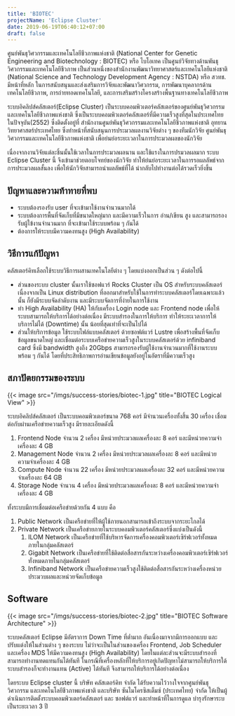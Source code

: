 ```yaml
---
title: 'BIOTEC'
projectName: 'Eclipse Cluster'
date: 2019-06-19T06:40:12+07:00
draft: false
---
```


ศูนย์พันธุวิศวกรรมและเทคโนโลยีชีวภาพแห่งชาติ (National Center for Genetic Engineering and Biotechnology : BIOTEC) หรือ ไบโอเทค เป็นศูนย์วิจัยทางด้านพันธุวิศวกรรมและเทคโนโลยีชีวภาพ เป็นส่วนหนึ่งของสำนักงานพัฒนาวิทยาศาสตร์และเทคโนโลยีแห่งชาติ (National Science and Technology Development Agency : NSTDA) หรือ สวทช. มีหน้าที่หลัก ในการสนับสนุนและส่งเสริมการวิจัยและพัฒนาวิศวกรรม, การพัฒนาบุคลากรด้านเทคโนโลยีชีวภาพ, การถ่ายทอดเทคโนโลยี, และการเสริมสร้างโครงสร้างพื้นฐานทางเทคโนโลยีชีวภาพ

ระบบอิคลิปส์คลัสเตอร์(Eclipse Cluster) เป็นระบบคอมพิวเตอร์คลัสเตอร์ของศูนย์พันธุวิศวกรรมและเทคโนโลยีชีวภาพแห่งชาติ ซึ่งเป็นระบบคอมพิวเตอร์คลัสเตอร์ที่มีความเร็วสูงที่สุดในประเทศไทยในปัจจุบัน(2552) ซึ่งติดตั้งอยู่ที่ สำนักงานศูนย์พันธุวิศวกรรมและเทคโนโลยีชีวภาพแห่งชาติ อุทยานวิทยาศาสตร์ประเทศไทย ซึ่งทำหน้าที่สนับสนุนการประมวลผลงานวิจัยต่าง ๆ ของทีมนักวิจัย ศูนย์พันธุวิศวกรรมและเทคโนโลยีชีวภาพแห่งชาติ เพื่อย่นย่อระยะเวลาในการประมวลผลของนักวิจัย

เนื่องจากงานวิจัยแต่ละชิ้นนั้นใช้เวลาในการประมวลผลนาน และใช้แรงในการปรมวลผลมาก ระบบ Eclipse Cluster นึ้ จึงเข้ามาช่วยตอบโจทย์ของนักวิจัย ทำให้ย่นย่อระยะเวลาในการรอผลลัพธ์จากการประมวลผลสั้นลง เพื่อให้นักวิจัยสามารถนำผลลัพธ์ที่ได้ นำกลับไปทำงานต่อได้รวดเร็วยิ่งขึ้น

## ปัญหาและความท้าทายที่พบ

- ระบบต้องรองรับ user ที่จะเข้ามาใช้งานจำนวนมากได้
- ระบบต้องการพื้นที่จัดเก็บที่มีขนาดใหญ่มาก และมีความเร็วในการ อ่าน/เขียน สูง และสามารถรองรับผู้ใข้งานจำนวนมาก ที่จะเข้ามาใช้ระบบพร้อม ๆ กันได้
- ต้องการให้ระบบมีความคงทนสูง (High Availability)

## วิธีการแก้ปัญหา

คลัสเตอร์คิทเลือกใช้ระบบวิธีการผสานเทคโนโลยีต่าง ๆ โดยแบ่งออกเป็นส่วน ๆ ดังต่อไปนี้

- ส่วนของระบบ cluster นั้นเราใช้ซอฟแวร์ Rocks Cluster เป็น OS สำหรับระบบคลัสเตอร์ เนื่องจากเป็น Linux distribution ที่ออกมาสำหรับใช้ในการทำระบบคลัสเตอร์โดยเฉพาะแล้วนั้น ก็ยังมีระบบจัดลำดับงาน และมีระบบจัดการที่ง่ายในการใช้งาน
- ทำ High Availability (HA) ให้กับเครื่อง Login node และ Frontend node เพื่อให้ระบบสามารถให้บริการได้อย่างต่อเนื่อง มีระบบสำรองในการให้บริการ ทำให้ระยะเวลาการให้บริการไม่ได้ (Downtime) นั้น น้อยที่สุดเท่าที่จะเป็นไปได้
- ส่วนให้บริการข้อมูล ใช้ระบบไฟล์แบบคลัสเตอร์ ด้วยซอฟต์แวร์ Lustre เพื่อสร้างพื้นที่จัดเก็บข้อมูลขนาดใหญ่ และเชื่อมต่อระบบเครือข่ายความเร็วสูงในระบบคลัสเตอร์ด้วย infiniband card ซึ่งมี bandwidth สูงถึง 20Gbps สามารถรองรับผู้ใช้งานจำนวนมากที่ใช้งานระบบพร้อม ๆ กันได้ โดยที่ประสิทธิภาพการอ่านเขียนข้อมูลยังอยู่ในอัตราที่มีความเร็วสูง

## สภาปัตยกรรมของระบบ

{{< image src="/imgs/success-stories/biotec-1.jpg" title="BIOTEC Logical View" >}}

ระบบอิคลิปส์คลัสเตอร์ เป็นระบบคอมพิวเตอร์ขนาด 768 คอร์ มีจำนวนเครื่องทั้งสิ้น 30 เครื่อง เชื่อมต่อกับผ่านเครือข่ายความเร็วสูง มีรายละเอียดดังนี้

1. Frontend Node จำนวน 2 เครื่อง มีหน่วยประมวลผลเครื่องละ 8 คอร์ และมีหน่วยความจำเครื่องละ 4 GB
2. Management Node จำนวน 2 เครื่อง มีหน่วยประมวลผลเครื่องละ 8 คอร์ และมีหน่วยความจำเครื่องละ 4 GB
3. Compute Node จำนวน 22 เครื่อง มีหน่วยประมวลผลเครื่องละ 32 คอร์ และมีหน่วยความจำเครื่องละ 64 GB
4. Storage Node จำนวน 4 เครื่อง มีหน่วยประมวลผลเครื่องละ 8 คอร์ และมีหน่วยความจำเครื่องละ 4 GB

ทั้งระบบมีการเชื่อมต่อเครือข่ายด้วยกัน 4 แบบ คือ

1. Public Network เป็นเครือข่ายที่ให้ผู้ใช้ภายนอกสามารถเข้าถึงระบบจากระยะไกลได้
2. Private Network เป็นเครือข่ายภายในระบบคอมพิวเตอร์คลัสเตอร์ซี่งแบ่งเป็นดังนี้
   1. ILOM Network เป็นเครือข่ายที่ใช้บริหารจัดการเครื่องคอมพิวเตอร์เซิร์ฟเวอร์ทั้งหมดภายในกลุ่มคลัสเตอร์
   2. Gigabit Network เป็นเครือข่ายที่ใช้ติดต่อสื่อสารกันระหว่างเครื่องคอมพิวเตอร์เซิร์ฟเวอร์ทั่งหมดภายในกลุ่มคลัสเตอร์
   3. Infiniband Network เป็นเครือข่ายความเร็วสูงใช้ติดต่อสื่อสารกันระหว่างเครื่องหน่วยประมวบผลและหน่วยจัดเก็บข้อมูล

## Software

{{< image src="/imgs/success-stories/biotec-2.jpg" title="BIOTEC Software Architecture" >}}

ระบบคลัสเตอร์ Eclipse มีอัตราการ Down Time ที่ต่ำมาก อันเนื่องมาจากมีการออกแบบ และ ปรับแต่งให้ในส่วนต่าง ๆ ของระบบ ไม่ว่าจะเป็นในส่วนของเครื่อง Frontend, Job Scheduler และเครื่อง MDS ให้มีความคงทนสูง (High Availability) โดยในแต่ละส่วนจะมีระบบสำรองที่สามารถทำงานทดแทนกันได้ทันที ในกรณีที่เครื่องหลักที่ให้บริการอยู่เกิดปัญหาไม่สามารถให้บริการใด้ ระบบสำรองก็จะทำงานแทน (Active) ได้ทันที จึงสามารถให้บริการได้อย่างต่อเนื่อง

โดยระบบ Eclipse cluster นี้ บริษัท คลัสเตอร์คิท จำกัด ได้รับความไว้วางใจจากศูนย์พันธุวิศวกรรม และเทคโนโลยีชีวภาพแห่งชาติ และบริษัท ซันไมโครซิสเต็มซ์ (ประเทศไทย) จำกัด ให้เป็นผู้ดำเนินการติดตั้งระบบคอมพิวเตอร์คลัสเตอร์ และ ซอฟต์แวร์ และทำหน้าที่ในการดูแล บำรุงรักษาระบเป็นระยะเวลา 3 ปี
